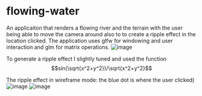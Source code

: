 # flowing-water
An applicaiton that renders a flowing river and the terrain with the user being able to move the camera around also to
to create a ripple effect in the location clicked.
The application uses glfw for windowing and user interaction and glm for matrix operations.
![image](https://user-images.githubusercontent.com/81687265/221869146-c7926387-dbb9-496f-b019-7b8e3356a3cb.png)

To generate a ripple effect I slightly tuned and used the function $$sin(\sqrt{x^2+y^2})/\sqrt{x^2+y^2}$$

The ripple effect in wireframe mode: the blue dot is where the user clicked)
![image](https://user-images.githubusercontent.com/81687265/221873135-a9776e6a-b8d5-4d64-b39e-72e1317accf7.png)
![image](https://user-images.githubusercontent.com/81687265/221873560-6743411b-61ea-45e0-8bdc-04b0b6d045cd.png)
